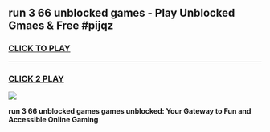 
## run 3 66 unblocked games - Play Unblocked Gmaes & Free #pijqz
<h3>
<a href="https://news.freeplayer.one?title=run_3_66_unblocked_games&ref=03M">CLICK TO PLAY</a></h3>
<hr>

<h3>
<a href="https://news.freeplayer.one?title=run_3_66_unblocked_games&ref=03M">CLICK 2 PLAY</a>
  
</h3>

<a href="https://news.freeplayer.one?title=run_3_66_unblocked_games&ref=03M"><img src="https://clearcache.store/games.png"></a>


**run 3 66 unblocked games games unblocked: Your Gateway to Fun and Accessible Online Gaming**
